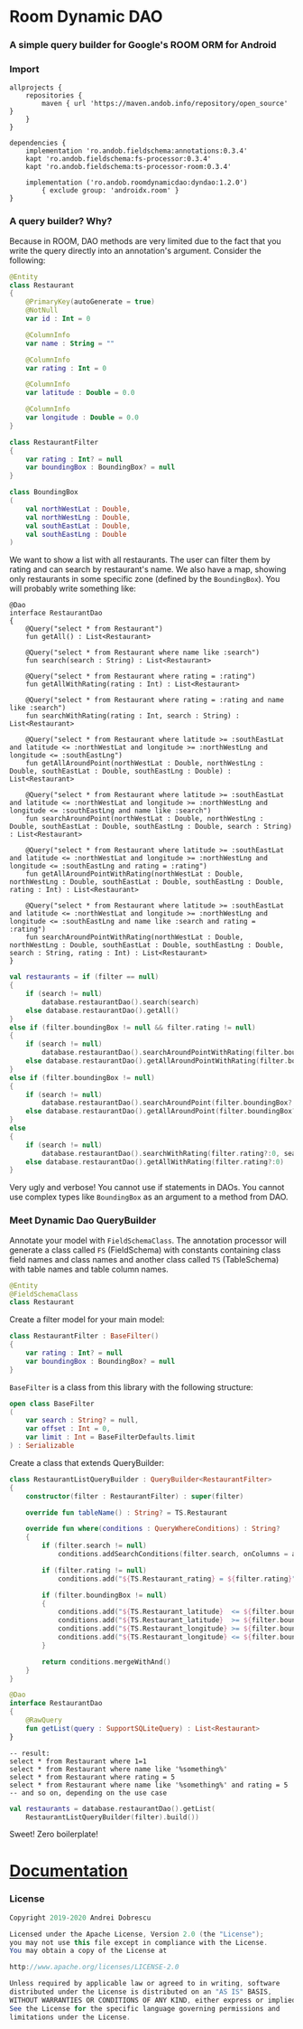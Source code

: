 # Room Dynamic DAO

### A simple query builder for Google's ROOM ORM for Android

### Import

```
allprojects {
    repositories {
        maven { url 'https://maven.andob.info/repository/open_source' }
    }
}
```
```
dependencies {
    implementation 'ro.andob.fieldschema:annotations:0.3.4'
    kapt 'ro.andob.fieldschema:fs-processor:0.3.4'
    kapt 'ro.andob.fieldschema:ts-processor-room:0.3.4'
    
    implementation ('ro.andob.roomdynamicdao:dyndao:1.2.0')
        { exclude group: 'androidx.room' }
}
```

### A query builder? Why?

Because in ROOM, DAO methods are very limited due to the fact that you write the query directly into an annotation's argument. Consider the following:

```kotlin
@Entity
class Restaurant
{
    @PrimaryKey(autoGenerate = true)
    @NotNull
    var id : Int = 0

    @ColumnInfo
    var name : String = ""

    @ColumnInfo
    var rating : Int = 0

    @ColumnInfo
    var latitude : Double = 0.0

    @ColumnInfo
    var longitude : Double = 0.0
}
```

```kotlin
class RestaurantFilter
{
    var rating : Int? = null
    var boundingBox : BoundingBox? = null
}
```

```kotlin
class BoundingBox
(
    val northWestLat : Double,
    val northWestLng : Double,
    val southEastLat : Double,
    val southEastLng : Double
)
```

We want to show a list with all restaurants. The user can filter them by rating and can search by restaurant's name. We also have a map, showing only restaurants in some specific zone (defined by the ``BoundingBox``). You will probably write something like:

```kolin
@Dao
interface RestaurantDao
{
    @Query("select * from Restaurant")
    fun getAll() : List<Restaurant>

    @Query("select * from Restaurant where name like :search")
    fun search(search : String) : List<Restaurant>

    @Query("select * from Restaurant where rating = :rating")
    fun getAllWithRating(rating : Int) : List<Restaurant>

    @Query("select * from Restaurant where rating = :rating and name like :search")
    fun searchWithRating(rating : Int, search : String) : List<Restaurant>

    @Query("select * from Restaurant where latitude >= :southEastLat and latitude <= :northWestLat and longitude >= :northWestLng and longitude <= :southEastLng")
    fun getAllAroundPoint(northWestLat : Double, northWestLng : Double, southEastLat : Double, southEastLng : Double) : List<Restaurant>

    @Query("select * from Restaurant where latitude >= :southEastLat and latitude <= :northWestLat and longitude >= :northWestLng and longitude <= :southEastLng and name like :search")
    fun searchAroundPoint(northWestLat : Double, northWestLng : Double, southEastLat : Double, southEastLng : Double, search : String) : List<Restaurant>

    @Query("select * from Restaurant where latitude >= :southEastLat and latitude <= :northWestLat and longitude >= :northWestLng and longitude <= :southEastLng and rating = :rating")
    fun getAllAroundPointWithRating(northWestLat : Double, northWestLng : Double, southEastLat : Double, southEastLng : Double, rating : Int) : List<Restaurant>

    @Query("select * from Restaurant where latitude >= :southEastLat and latitude <= :northWestLat and longitude >= :northWestLng and longitude <= :southEastLng and name like :search and rating = :rating")
    fun searchAroundPointWithRating(northWestLat : Double, northWestLng : Double, southEastLat : Double, southEastLng : Double, search : String, rating : Int) : List<Restaurant>
}
```

```kotlin
val restaurants = if (filter == null)
{
    if (search != null)
        database.restaurantDao().search(search)
    else database.restaurantDao().getAll()
}
else if (filter.boundingBox != null && filter.rating != null)
{
    if (search != null)
        database.restaurantDao().searchAroundPointWithRating(filter.boundingBox?.northWestLat?:0.0, filter.boundingBox?.northWestLng?:0.0, filter.boundingBox?.southEastLat?:0.0, filter.boundingBox?.southEastLng?:0.0, search, filter.rating?:0)
    else database.restaurantDao().getAllAroundPointWithRating(filter.boundingBox?.northWestLat?:0.0, filter.boundingBox?.northWestLng?:0.0, filter.boundingBox?.southEastLat?:0.0, filter.boundingBox?.southEastLng?:0.0, filter.rating?:0)
}
else if (filter.boundingBox != null)
{
    if (search != null)
        database.restaurantDao().searchAroundPoint(filter.boundingBox?.northWestLat?:0.0, filter.boundingBox?.northWestLng?:0.0, filter.boundingBox?.southEastLat?:0.0, filter.boundingBox?.southEastLng?:0.0, search)
    else database.restaurantDao().getAllAroundPoint(filter.boundingBox?.northWestLat?:0.0, filter.boundingBox?.northWestLng?:0.0, filter.boundingBox?.southEastLat?:0.0, filter.boundingBox?.southEastLng?:0.0)
}
else
{
    if (search != null)
        database.restaurantDao().searchWithRating(filter.rating?:0, search)
    else database.restaurantDao().getAllWithRating(filter.rating?:0)
}
```

Very ugly and verbose! You cannot use if statements in DAOs. You cannot use complex types like ``BoundingBox`` as an argument to a method from DAO.

### Meet Dynamic Dao QueryBuilder

Annotate your model with ``FieldSchemaClass``. The annotation processor will generate a class called ``FS`` (FieldSchema) with constants containing class field names and class names and another class called ``TS`` (TableSchema) with table names and table column names.

```kotlin
@Entity
@FieldSchemaClass
class Restaurant
```

Create a filter model for your main model:

```kotlin
class RestaurantFilter : BaseFilter()
{
    var rating : Int? = null
    var boundingBox : BoundingBox? = null
}
```

``BaseFilter`` is a class from this library with the following structure:

```kotlin
open class BaseFilter
(
    var search : String? = null,
    var offset : Int = 0,
    var limit : Int = BaseFilterDefaults.limit
) : Serializable
```

Create a class that extends QueryBuilder:

```kotlin
class RestaurantListQueryBuilder : QueryBuilder<RestaurantFilter>
{
    constructor(filter : RestaurantFilter) : super(filter)

    override fun tableName() : String? = TS.Restaurant

    override fun where(conditions : QueryWhereConditions) : String?
    {
        if (filter.search != null)
            conditions.addSearchConditions(filter.search, onColumns = arrayOf(TS.Restaurant_name))

        if (filter.rating != null)
            conditions.add("${TS.Restaurant_rating} = ${filter.rating}")

        if (filter.boundingBox != null)
        {
            conditions.add("${TS.Restaurant_latitude}  <= ${filter.boundingBox?.northWestLat}")
            conditions.add("${TS.Restaurant_latitude}  >= ${filter.boundingBox?.southEastLat}")
            conditions.add("${TS.Restaurant_longitude} >= ${filter.boundingBox?.northWestLng}")
            conditions.add("${TS.Restaurant_longitude} <= ${filter.boundingBox?.southEastLng}")
        }

        return conditions.mergeWithAnd()
    }
}
```



```kotlin
@Dao
interface RestaurantDao
{
    @RawQuery
    fun getList(query : SupportSQLiteQuery) : List<Restaurant>
}
```



```
-- result:
select * from Restaurant where 1=1
select * from Restaurant where name like '%something%'
select * from Restaurant where rating = 5
select * from Restaurant where name like '%something%' and rating = 5
-- and so on, depending on the use case
```



```kotlin
val restaurants = database.restaurantDao().getList(
	RestaurantListQueryBuilder(filter).build())
```

Sweet! Zero boilerplate!

# [Documentation](https://github.com/andob/ROOM-Dynamic-Dao/blob/master/DOCUMENTATION.md)

### License

```java
Copyright 2019-2020 Andrei Dobrescu

Licensed under the Apache License, Version 2.0 (the "License");
you may not use this file except in compliance with the License.
You may obtain a copy of the License at

http://www.apache.org/licenses/LICENSE-2.0

Unless required by applicable law or agreed to in writing, software
distributed under the License is distributed on an "AS IS" BASIS,
WITHOUT WARRANTIES OR CONDITIONS OF ANY KIND, either express or implied.
See the License for the specific language governing permissions and
limitations under the License.
```

